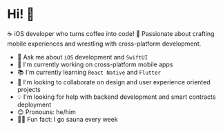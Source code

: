 # Hi! 👋

☕ iOS developer who turns coffee into code! 📱 Passionate about crafting mobile experiences and wrestling with cross-platform development.

- 💬 Ask me about `iOS` development and `SwiftUI`
- 🚀 I'm currently working on cross-platform mobile apps
- 📚 I'm currently learning `React Native` and `Flutter`
- 🤝 I'm looking to collaborate on design and user experience oriented projects
- 💡 I'm looking for help with backend development and smart contracts deployment 
- 😊 Pronouns: he/him
- 🧖‍♂️ Fun fact: I go sauna every week
